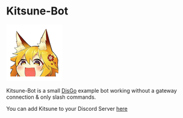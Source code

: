 
# Kitsune-Bot

![KitsuneBot](senko.png)

Kitsune-Bot is a small [DisGo](https://github.com/disgoorg/disgo) example bot working without a gateway connection & only slash commands. 

You can add Kitsune to your Discord Server [here](https://discord.com/oauth2/authorize?client_id=817862315734466581&scope=applications.commands)
